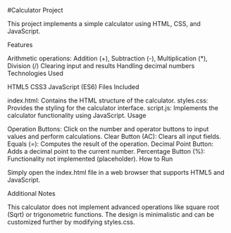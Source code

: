 #Calculator Project

This project implements a simple calculator using HTML, CSS, and JavaScript.

Features

Arithmetic operations: Addition (+), Subtraction (-), Multiplication (*), Division (/)
Clearing input and results
Handling decimal numbers
Technologies Used

HTML5
CSS3
JavaScript (ES6)
Files Included

index.html: Contains the HTML structure of the calculator.
styles.css: Provides the styling for the calculator interface.
script.js: Implements the calculator functionality using JavaScript.
Usage

Operation Buttons: Click on the number and operator buttons to input values and perform calculations.
Clear Button (AC): Clears all input fields.
Equals (=): Computes the result of the operation.
Decimal Point Button: Adds a decimal point to the current number.
Percentage Button (%): Functionality not implemented (placeholder).
How to Run

Simply open the index.html file in a web browser that supports HTML5 and JavaScript.

Additional Notes

This calculator does not implement advanced operations like square root (Sqrt) or trigonometric functions.
The design is minimalistic and can be customized further by modifying styles.css.
